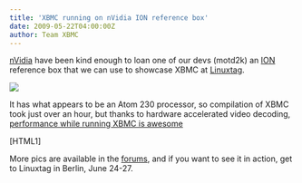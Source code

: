 ```yaml
---
title: 'XBMC running on nVidia ION reference box'
date: 2009-05-22T04:00:00Z
author: Team XBMC
---
```

[nVidia](http://nvidia.com "nVidia") have been kind enough to loan one of our devs (motd2k) an [ION](https://www.nvidia.com/object/sff_ion.html "ION") reference box that we can use to showcase XBMC at [Linuxtag](/xbmc-will-have-a-booth-at-linuxtag-2009-in-berlin "Linuxtag 2009").

 [![](/sites/default/files/uploads/nvidia_ion.jpg)](/sites/default/files/uploads/nvidia_ion.jpg)

 It has what appears to be an Atom 230 processor, so compilation of XBMC took just over an hour, but thanks to hardware accelerated video decoding, [performance while running XBMC is awesome](https://www.youtube.com/watch?v=rv1Q_DWieAQ)

 [HTML1]

 More pics are available in the [forums](https://forum.kodi.tv/showthread.php?tid=51519), and if you want to see it in action, get to Linuxtag in Berlin, June 24-27.

 